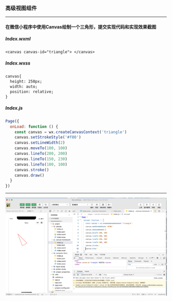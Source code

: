 ### 高级视图组件

---

#### 在微信小程序中使用Canvas绘制一个三角形，提交实现代码和实现效果截图

##### Index.wxml

```wxml
<canvas canvas-id="triangle"> </canvas>
```

##### Index.wxss

```wxss
canvas{
  height: 250px;
  width: auto;
  position: relative;
}
```

##### Index.js

```javascript
Page({
  onLoad: function () {
    const canvas = wx.createCanvasContext('triangle')
    canvas.setStrokeStyle('#f00')
    canvas.setLineWidth(2)
    canvas.moveTo(100, 100)
    canvas.lineTo(200, 200)
    canvas.lineTo(150, 230)
    canvas.lineTo(100, 100)
    canvas.stroke()
    canvas.draw()
  }
})
```

----

<img src="高级视图组件.assets/截屏2022-04-05 14.37.14.png" alt="截屏2022-04-05 14.37.14" style="zoom:50%;" />